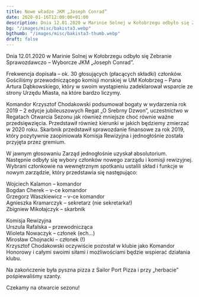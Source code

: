 ```yaml
---
title: Nowe władze JKM „Joseph Conrad”
date: 2020-01-16T12:00:00+01:00
description: Dnia 12.01.2020 w Marinie Solnej w Kołobrzegu odbyło się Zebranie Sprawozdawczo – Wyborcze JKM „Joseph Conrad”. Frekwencja dopisała – ok. 30 głosujących członków.
bg: "/images/misc/bakista3.webp"
bgthumb: "/images/misc/bakista3-thumb.webp"
draft: false
---
```


Dnia 12.01.2020 w Marinie Solnej w Kołobrzegu odbyło się Zebranie Sprawozdawczo – Wyborcze JKM „Joseph Conrad”.

Frekwencja dopisała – ok. 30 głosujących (płacących składki) członków. Gościliśmy przewodniczącego komisji morskiej w UM Kołobrzeg – Pana Artura Dąbkowskiego, który w swoim wystąpieniu zadeklarował wsparcie ze strony Urzędu Miasta, na które bardzo liczymy.

Komandor Krzysztof Chodakowski podsumował bogaty w wydarzenia rok 2019 – 2 edycje jubileuszowych Regat „O Srebrny Dzwon”, uczestnictwo w Regatach Otwarcia Sezonu jak również mniejsze choć równie ważne przedsięwzięcia. Przedstawił również kierunki w jakich będziemy zmierzać w 2020 roku. Skarbnik przedstawił sprawozdanie finansowe za rok 2019, który pozytywnie zaopiniowała Komisja Rewizyjna i jednogłośnie została przyjęta przez gremium.

W jawnym głosowaniu Zarząd jednogłośnie uzyskał absolutorium.
Następnie odbyły się wybory członków nowego zarządu i komisji rewizyjnej.
Wybrani członkowie na wewnętrznym spotkaniu ustalili skład i funkcje w nowym zarządzie, który przedstawia się następująco:

Wojciech Kalamon – komandor\
Bogdan Cherek – v-ce komandor\
Grzegorz Waszkiewicz – v-ce komandor\
Agnieszka Kramarczyk – sekretarz (nie sekretarka!)\
Zbigniew Mikołajczyk – skarbnik

Komisja Rewizyjna\
Urszula Rafalska – przewodnicząca\
Wioleta Nowaczyk – członek (ech…)\
Mirosław Chojnacki – członek (!)\
Krzysztof Chodakowski oczywiście pozostał w klubie jako Komandor Honorowy i całymi swoimi siłami i możliwościami będzie wspierać działania klubu.

Na zakończenie była pyszna pizza z Sailor Port Pizza i przy „herbacie” pośpiewaliśmy szanty.

Czekamy na otwarcie sezonu!